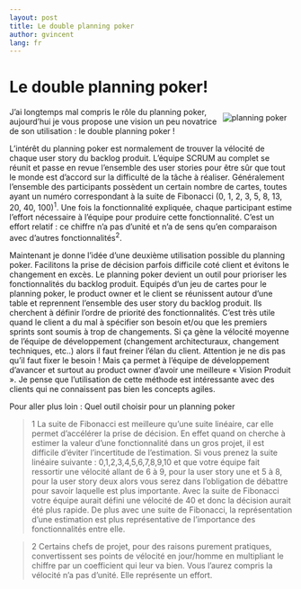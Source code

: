 ```yaml
---
layout: post
title: Le double planning poker
author: gvincent
lang: fr
---
```


<h1>Le double planning poker!</h1>

<div style="float: right; margin:10px;"><img src="https://lh3.googleusercontent.com/-mz050MogDw4/TyPXWXcWMfI/AAAAAAAABrM/wFoLfx_cXnI/s800/images.jpg" alt="planning poker"></div>

J’ai longtemps mal compris le rôle du planning poker, aujourd’hui je vous propose une vision un peu novatrice de son utilisation : le double planning poker !

L’intérêt du planning poker est normalement de trouver la vélocité de chaque user story du backlog produit. L’équipe SCRUM au complet se réunit et passe en revue l’ensemble des user stories pour être sûr que tout le monde est d’accord sur la difficulté de la tâche à réaliser. Généralement l’ensemble des participants possèdent un certain nombre de cartes, toutes ayant un numéro correspondant à la suite de Fibonacci (0, 1, 2, 3, 5, 8, 13, 20, 40, 100)<sup>1</sup>. Une fois la fonctionnalité expliquée, chaque participant estime l’effort nécessaire à l’équipe pour produire cette fonctionnalité. C’est un effort relatif : ce chiffre n’a pas d’unité et n’a de sens qu’en comparaison avec d’autres fonctionnalités<sup>2</sup>.

Maintenant je donne l’idée d’une deuxième utilisation possible du planning poker. Facilitons la prise de décision parfois difficile coté client et évitons le changement en excès. Le planning poker devient un outil pour prioriser les fonctionnalités du backlog produit. Equipés d’un jeu de cartes pour le planning poker, le  product owner et le client se réunissent autour d’une table et reprennent l’ensemble des user story du backlog produit. Ils cherchent à définir l’ordre de priorité des fonctionnalités. C’est très utile quand le client a du mal à spécifier son besoin et/ou que les premiers sprints sont soumis à trop de changements. Si ça gène la vélocité moyenne de l’équipe de développement (changement architecturaux, changement techniques, etc..) alors il faut freiner l’élan du client. Attention je ne dis pas qu’il faut fixer le besoin ! Mais ça permet à l’équipe de développement d’avancer et surtout au product owner d’avoir une meilleure « Vision Produit ». Je pense que l’utilisation de cette méthode est intéressante avec des clients qui ne connaissent pas bien les concepts agiles.

Pour aller plus loin :
Quel outil choisir pour un planning poker

<blockquote><p>
1 La suite de Fibonacci est meilleure qu’une suite linéaire, car elle permet d’accélérer la prise de décision. En effet quand on cherche à estimer la valeur d’une fonctionnalité dans un gros projet, il est difficile d’éviter l’incertitude de l’estimation. Si vous prenez la suite linéaire suivante : 0,1,2,3,4,5,6,7,8,9,10 et que votre équipe fait ressortir une vélocité allant de 6 à 9, pour la user story une et 5 à 8, pour la user story deux alors vous serez dans l’obligation de débattre pour savoir laquelle est plus importante. Avec la suite de Fibonacci votre équipe aurait défini une vélocité de 40 et donc la décision aurait été plus rapide. De plus avec une suite de Fibonacci, la représentation d’une estimation est plus représentative de l’importance des fonctionnalités entre elle.
</p></blockquote>
<blockquote><p>
2 Certains chefs de projet, pour des raisons purement pratiques, convertissent ses points de vélocité en jour/homme en multipliant le chiffre par un coefficient qui leur va bien. Vous l’aurez compris la vélocité n’a pas d’unité. Elle représente un effort.
</p></blockquote>

